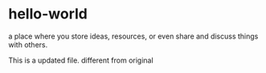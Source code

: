 # hello-world
a place where you store ideas, resources, or even share and discuss things with others.

This is a updated file. different from original
